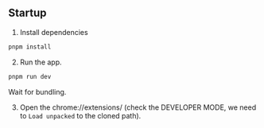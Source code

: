 ## Startup
1) Install dependencies
```bash
pnpm install
```
2) Run the app.
```bash
pnpm run dev
```
Wait for bundling.

3) Open the chrome://extensions/ (check the DEVELOPER MODE, we need to `Load unpacked` to the cloned path).